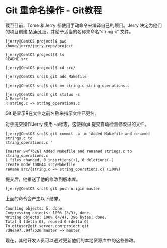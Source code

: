 # Git 重命名操作 - Git教程

截至目前，Tome 和Jerry 都使用手动命令来编译自己的项目。Jerry 决定为他们的项目创建 [Makefile](http://www.yiibai.com/makefile)，并给予适当的名称来命名“string.c” 文件。

```
[jerry@CentOS project]$ pwd
/home/jerry/jerry_repo/project

[jerry@CentOS project]$ ls
README src

[jerry@CentOS project]$ cd src/

[jerry@CentOS src]$ git add Makefile

[jerry@CentOS src]$ git mv string.c string_operations.c

[jerry@CentOS src]$ git status -s
A Makefile
R string.c −> string_operations.c

```

Git 是显示R在文件之前名称来指示文件已更名。

对于提交操作Jerry 使用 -a标志，这使得git 提交自动检测修改过的文件。

```
[jerry@CentOS src]$ git commit -a -m 'Added Makefile and renamed strings.c to
string_operations.c '

[master 94f7b26] Added Makefile and renamed strings.c to string_operations.c
1 files changed, 0 insertions(+), 0 deletions(-)
create mode 100644 src/Makefile
rename src/{string.c => string_operations.c} (100%)

```

提交后，他推送了他的修改到版本库。

```
[jerry@CentOS src]$ git push origin master

```

上面的命令会产生以下结果。

```
Counting objects: 6, done.
Compressing objects: 100% (3/3), done.
Writing objects: 100% (4/4), 396 bytes, done.
Total 4 (delta 0), reused 0 (delta 0)
To gituser@git.server.com:project.git
7d9ea97..94f7b26 master −> master

```

现在，其他开发人员可以通过更新他们的本地资源库中的这些修改。

 